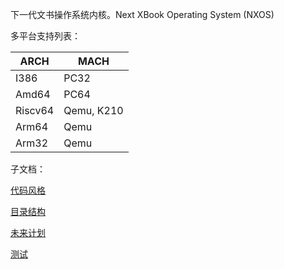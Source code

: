 下一代文书操作系统内核。Next XBook Operating System (NXOS)

多平台支持列表：

| ARCH    | MACH       |
| ------- | ---------- |
| I386    | PC32       |
| Amd64   | PC64       |
| Riscv64 | Qemu, K210 |
| Arm64   | Qemu       |
| Arm32   | Qemu       |



子文档：

[代码风格](Docs/CodeStyle.md) 

[目录结构](Docs/Catalog.md) 

[未来计划](Docs/Plan.md)  

[测试](Docs/Test.md)  
